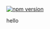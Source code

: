 [![npm version](https://img.shields.io/npm/v/@kazeusagi/chat-app-types.svg)](https://www.npmjs.com/package/@kazeusagi/chat-app-types)

hello

